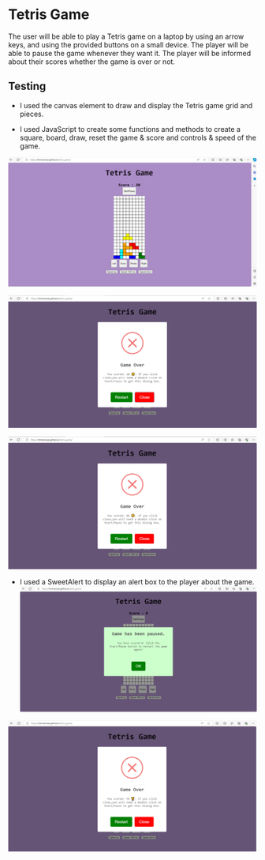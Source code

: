 # Tetris Game

The user will be able to play a Tetris game on a laptop by using an arrow keys, and using the provided buttons on a small device. The player will be able to pause the game whenever they want it. The player will be informed about their scores whether the game is over or not.

## Testing

* I used the canvas element to draw and display the Tetris game grid and pieces.

* I used JavaScript to create some functions and methods to create a square, board, draw, reset the game & score and controls & speed of the game.


![First game](documents/first-game.PNG)

![Low score](documents/low-score.PNG)

![Good_score](documents/good-score.PNG)

* I used a SweetAlert to display an alert box to the player about the game.
![Paused game](documents/paused-game.PNG)

![Game over](documents/game-over.PNG)
